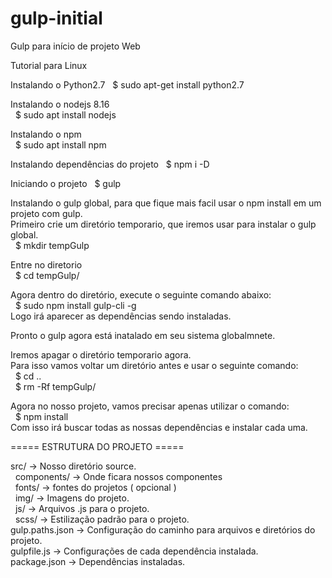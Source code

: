 # gulp-initial
Gulp para início de projeto Web

Tutorial para Linux

Instalando o Python2.7
&nbsp;&nbsp;$ sudo apt-get install python2.7

Instalando o nodejs 8.16<br>
&nbsp;&nbsp;$ sudo apt install nodejs

Instalando o npm<br>
&nbsp;&nbsp;$ sudo apt install npm

Instalando dependências do projeto
&nbsp;&nbsp;$ npm i -D

Iniciando o projeto
&nbsp;&nbsp;$ gulp




Instalando o gulp global, para que fique mais facil usar o npm install em um projeto com gulp.<br>
  Primeiro crie um diretório temporario, que iremos usar para instalar o gulp global.<br>
 &nbsp;&nbsp;$ mkdir tempGulp
 
  Entre no diretorio<br>
 &nbsp;&nbsp;$ cd tempGulp/<br>

  Agora dentro do diretório, execute o seguinte comando abaixo:<br>
 &nbsp;&nbsp;$ sudo npm install gulp-cli -g<br>
  Logo irá aparecer as dependências sendo instaladas.<br>
 
  Pronto o gulp agora está inatalado em seu sistema globalmnete.<br>
 
  Iremos apagar o diretório temporario agora.<br>
  Para isso vamos voltar um diretório antes e usar o seguinte comando:<br>
 &nbsp;&nbsp;$ cd ..<br>
 &nbsp;&nbsp;$ rm -Rf tempGulp/<br>

  Agora no nosso projeto, vamos precisar apenas utilizar o comando:<br>
 &nbsp;&nbsp;$ npm install<br>
  Com isso irá buscar todas as nossas dependências e instalar cada uma.<br>


===== ESTRUTURA DO PROJETO =====
<p>
src/  -> Nosso diretório source.<br>
  &nbsp;&nbsp;components/ -> Onde ficara nossos componentes<br>
  &nbsp;&nbsp;fonts/ -> fontes do projetos ( opcional )<br>
  &nbsp;&nbsp;img/ -> Imagens do projeto.<br>
  &nbsp;&nbsp;js/ -> Arquivos .js para o projeto.<br>
  &nbsp;&nbsp;scss/ -> Estilização padrão para o projeto.<br>
gulp.paths.json -> Configuração do caminho para arquivos e diretórios do projeto.<br>
gulpfile.js -> Configurações de cada dependência instalada.<br>
package.json -> Dependências instaladas.<br>
 </p>
